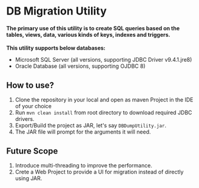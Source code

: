 # DB Migration Utility
#### The primary use of this utility is to create SQL queries based on the tables, views, data, various kinds of keys, indexes and triggers.

__This utility supports below databases:__
- Microsoft SQL Server (all versions, supporting JDBC Driver v9.4.1.jre8)
- Oracle Database (all versions, supporting OJDBC 8)

## How to use?
1. Clone the repository in your local and open as maven Project in the IDE of your choice
2. Run `mvn clean install` from root directory to download required JDBC drivers.
3. Export/Build the project as JAR, let's say `DBDumpUtility.jar`.
4. The JAR file will prompt for the arguments it will need.


## Future Scope
1. Introduce multi-threading to improve the performance.
2. Crete a Web Project to provide a UI for migration instead of directly using JAR.
